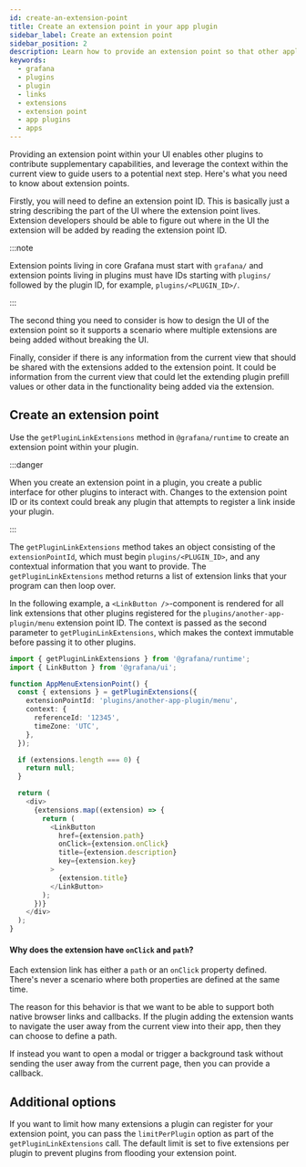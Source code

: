 ```yaml
---
id: create-an-extension-point
title: Create an extension point in your app plugin
sidebar_label: Create an extension point
sidebar_position: 2
description: Learn how to provide an extension point so that other applications can contribute their extensions.
keywords:
  - grafana
  - plugins
  - plugin
  - links
  - extensions
  - extension point
  - app plugins
  - apps
---
```


Providing an extension point within your UI enables other plugins to contribute supplementary capabilities, and leverage the context within the current view to guide users to a potential next step. Here's what you need to know about extension points.

Firstly, you will need to define an extension point ID. This is basically just a string describing the part of the UI where the extension point lives. Extension developers should be able to figure out where in the UI the extension will be added by reading the extension point ID.

:::note

Extension points living in core Grafana must start with `grafana/` and extension points living in plugins must have IDs starting with `plugins/` followed by the plugin ID, for example, `plugins/<PLUGIN_ID>/`.

:::

The second thing you need to consider is how to design the UI of the extension point so it supports a scenario where multiple extensions are being added without breaking the UI.

Finally, consider if there is any information from the current view that should be shared with the extensions added to the extension point. It could be information from the current view that could let the extending plugin prefill values or other data in the functionality being added via the extension.

## Create an extension point

Use the `getPluginLinkExtensions` method in `@grafana/runtime` to create an extension point within your plugin.

:::danger

When you create an extension point in a plugin, you create a public interface for other plugins to interact with. Changes to the extension point ID or its context could break any plugin that attempts to register a link inside your plugin.

:::

The `getPluginLinkExtensions` method takes an object consisting of the `extensionPointId`, which must begin `plugins/<PLUGIN_ID>`, and any contextual information that you want to provide. The `getPluginLinkExtensions` method returns a list of extension links that your program can then loop over.

In the following example, a `<LinkButton />`-component is rendered for all link extensions that other plugins registered for the `plugins/another-app-plugin/menu` extension point ID. The context is passed as the second parameter to `getPluginLinkExtensions`, which makes the context immutable before passing it to other plugins.

```typescript
import { getPluginLinkExtensions } from '@grafana/runtime';
import { LinkButton } from '@grafana/ui';

function AppMenuExtensionPoint() {
  const { extensions } = getPluginExtensions({
    extensionPointId: 'plugins/another-app-plugin/menu',
    context: {
      referenceId: '12345',
      timeZone: 'UTC',
    },
  });

  if (extensions.length === 0) {
    return null;
  }

  return (
    <div>
      {extensions.map((extension) => {
        return (
          <LinkButton
            href={extension.path}
            onClick={extension.onClick}
            title={extension.description}
            key={extension.key}
          >
            {extension.title}
          </LinkButton>
        );
      })}
    </div>
  );
}
```

#### Why does the extension have `onClick` and `path`?

Each extension link has either a `path` or an `onClick` property defined. There's never a scenario where both properties are defined at the same time.

The reason for this behavior is that we want to be able to support both native browser links and callbacks. If the plugin adding the extension wants to navigate the user away from the current view into their app, then they can choose to define a path.

If instead you want to open a modal or trigger a background task without sending the user away from the current page, then you can provide a callback.

## Additional options

If you want to limit how many extensions a plugin can register for your extension point, you can pass the `limitPerPlugin` option as part of the `getPluginLinkExtensions` call. The default limit is set to five extensions per plugin to prevent plugins from flooding your extension point.
